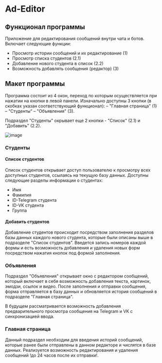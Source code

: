 # Ad-Editor
## Функционал программы
Приложение для редактирования сообщений внутри чата и ботов. 
Включает следующие функции:
- Просмотр истории сообщений и их редактирование (1)
- Просмотр списка студентов (2.1)
- Добавление нового студента в список (2.2)
- Возможность добавлять сообщения (редактор) (3)

## Макет программы
Программа состоит из 4 окон, переход по которым осуществляется при нажатии на кнопки в левой панели.
Изначально доступны 3 кнопки (в скобках указан соответствующий функционал):
– "Главная страница" (1)
– "Студенты"
– "Объявления" (3).

Подраздел "Студенты" окрывает еще 2 кнопки - "Список" (2.1) и "Добавить" (2.2).

![image](https://user-images.githubusercontent.com/90451153/160939974-22546f6e-9c60-4fcc-a410-01071041a3f5.png)

### Студенты
#### Список студентов
Список студентов открывает доступ пользователю к просмотру всех доступных студентов, ссылаясь на текущую базу данных.
Доступны следующие разделы информации о студентах:
- Имя
- Фамилия
- ID-Telegram студента
- ID-VK студента
- Группа

#### Добавить студентов
Добавление студентов происходит посредством заполнения разделов базы данных каждого нового студента, которые были описаны выше в подразделе "Список студентов".
Введется запись номеров каждой формы и есть возможность добавления и удаления новых форм посредством нажатия кнопок под формой заполнения.

### Объявления
Подраздел "Объявления" открывает окно с редактором сообщений, который включает в себя возможность добавления текста, картинок, эмодзи, ссылок и видео.
После заполнения и отправки сообщения, форма отправляется в базу данных и обновляется история сообщений в подразделе "Главная страница".

В будущем рассматривается возможность добавления предварительного просмотра сообщения на Telegram и VK с синхронизацией ввода.

### Главная страница
Данный подраздел необходим для введения историй сообщений, которые ранее были отправлены в данном редакторе и числятся в базе данных.
Реализуется возможность редактирования и удаления сообщений !до 24 часов после их отправки!.



